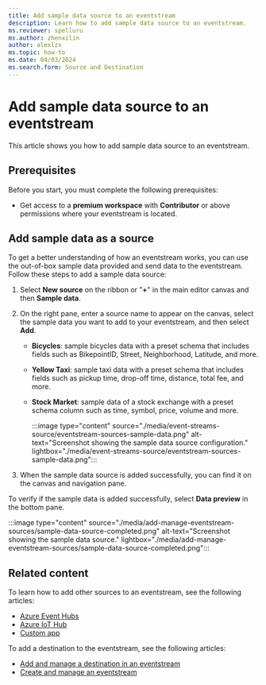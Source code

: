 ```yaml
---
title: Add sample data source to an eventstream
description: Learn how to add sample data source to an eventstream.
ms.reviewer: spelluru
ms.author: zhenxilin
author: alexlzx
ms.topic: how-to
ms.date: 04/03/2024
ms.search.form: Source and Destination
---
```


# Add sample data source to an eventstream
This article shows you how to add sample data source to an eventstream. 

## Prerequisites

Before you start, you must complete the following prerequisites:

- Get access to a **premium workspace** with **Contributor** or above permissions where your eventstream is located.

## Add sample data as a source

To get a better understanding of how an eventstream works, you can use the out-of-box sample data provided and send data to the eventstream. Follow these steps to add a sample data source:

1. Select **New source** on the ribbon or "**+**" in the main editor canvas and then **Sample data**.

1. On the right pane, enter a source name to appear on the canvas, select the sample data you want to add to your eventstream, and then select **Add**.
   - **Bicycles**: sample bicycles data with a preset schema that includes fields such as BikepointID, Street, Neighborhood, Latitude, and more.
   - **Yellow Taxi**: sample taxi data with a preset schema that includes fields such as pickup time, drop-off time, distance, total fee, and more.
   - **Stock Market**: sample data of a stock exchange with a preset schema column such as time, symbol, price, volume and more.

       :::image type="content" source="./media/event-streams-source/eventstream-sources-sample-data.png" alt-text="Screenshot showing the sample data source configuration." lightbox="./media/event-streams-source/eventstream-sources-sample-data.png":::

1. When the sample data source is added successfully, you can find it on the canvas and navigation pane.

To verify if the sample data is added successfully, select **Data preview** in the bottom pane.

:::image type="content" source="./media/add-manage-eventstream-sources/sample-data-source-completed.png" alt-text="Screenshot showing the sample data source." lightbox="./media/add-manage-eventstream-sources/sample-data-source-completed.png":::

## Related content

To learn how to add other sources to an eventstream, see the following articles: 
- [Azure Event Hubs](add-source-azure-event-hubs.md)
- [Azure IoT Hub](add-source-azure-iot-hub.md)
- [Custom app](add-source-custom-app.md)

To add a destination to the eventstream, see the following articles: 
- [Add and manage a destination in an eventstream](./add-manage-eventstream-destinations.md)
- [Create and manage an eventstream](./create-manage-an-eventstream.md)
